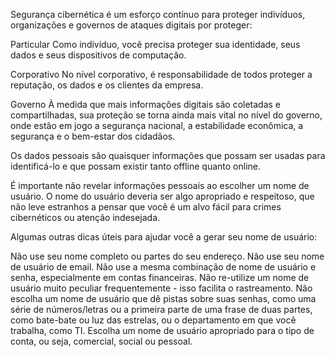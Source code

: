 Segurança cibernética é um esforço contínuo para proteger indivíduos, organizações e governos de ataques digitais por proteger:

Particular
Como indivíduo, você precisa proteger sua identidade, seus dados e seus dispositivos de computação.

Corporativo
No nível corporativo, é responsabilidade de todos proteger a reputação, os dados e os clientes da empresa.

Governo
À medida que mais informações digitais são coletadas e compartilhadas, sua proteção se torna ainda mais vital no nível do governo, onde estão em jogo a segurança nacional, a estabilidade econômica, a segurança e o bem-estar dos cidadãos.


Os dados pessoais são quaisquer informações que possam ser usadas para identificá-lo e que possam existir tanto offline quanto online.

É importante não revelar informações pessoais ao escolher um nome de usuário. O nome do usuário deveria ser algo apropriado e respeitoso, que não leve estranhos a pensar que você é um alvo fácil para crimes cibernéticos ou atenção indesejada.

Algumas outras dicas úteis para ajudar você a gerar seu nome de usuário: 

Não use seu nome completo ou partes do seu endereço.
Não use seu nome de usuário de email.
Não use a mesma combinação de nome de usuário e senha, especialmente em contas financeiras.
Não re-utilize um nome de usuário muito peculiar frequentemente - isso facilita o rastreamento.
Não escolha um nome de usuário que dê pistas sobre suas senhas, como uma série de números/letras ou a primeira parte de uma frase de duas partes, como bate-bate ou luz das estrelas, ou o departamento em que você trabalha, como TI.
 Escolha um nome de usuário apropriado para o tipo de conta, ou seja, comercial, social ou pessoal.
